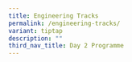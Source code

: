 ```yaml
---
title: Engineering Tracks
permalink: /engineering-tracks/
variant: tiptap
description: ""
third_nav_title: Day 2 Programme
---
```

